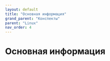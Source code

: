```yaml
---
layout: default
title: "Основная информация"
grand_parent: "Конспекты"
parent: "Linux"
nav_order: 4
---
```


# Основная информация

